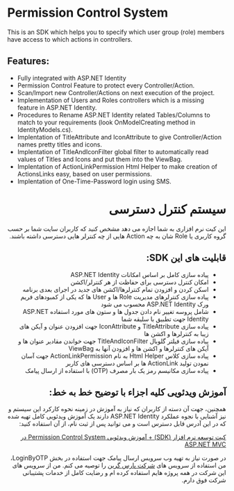 ﻿# Permission Control System
This is an SDK which helps you to specify which user group (role) members have access to which actions in controllers. 

## Features:
- Fully integrated with ASP.NET Identity
- Permission Control Feature to protect every Controller/Action.
- Scan/Import new Controller/Actions on next execution of the project.
- Implementation of Users and Roles controllers which is a missing feature in ASP.NET Identity.
- Procedures to Rename ASP.NET Identity related Tables/Columns to match to your requirements (look OnModelCreating method in IdentityModels.cs).
- Implentation of TitleAttribute and IconAttribute to give Controller/Action names pretty titles and icons.
- Implentation of TitleAndIconFilter global filter to automatically read values of Titles and Icons and put them into the ViewBag.
- Implentation of ActionLinkPermission Html Helper to make creation of ActionsLinks easy, based on user permissions.
- Implentation of One-Time-Password login using SMS.

<h1 dir='rtl'> سیستم کنترل دسترسی</h1>
<p dir='rtl'>
این کیت نرم افزاری به شما اجازه می دهد مشخص کنید که کاربران سایت شما بر حسب گروه کاربری یا Role شان به چه Action هایی از چه کنترلر هایی دسترسی داشته باشند.
</p>
<h2 dir='rtl'>قابلیت های این SDK:</h2>
<ul dir='rtl'>
<li>پیاده سازی کامل بر اساس امکانات ASP.NET Identity</li>
<li>امکان کنترل دسترسی برای حفاظت از هر کنترلر/اکشن</li>
<li>اسکن کردن و افزودن تمام کنترلرها/اکشن های جدید در اجرای بعدی برنامه</li>
<li>پیاده سازی کنترلرهای مدیریت Role ها و User ها که یکی از کمبودهای فریم ورک ASP.NET Identity محسوب می شود</li>
<li>شامل پروسه تغییر نام دادن جدول ها و ستون های مورد استفاده ASP.NET Identity جهت تطبیق با سلیقه شما</li>
<li>پیاده سازی TitleAttribute و IconAttribute جهت افزودن عنوان و آیکن های زیبا به کنترلرها و اکشن ها</li>
<li>پیاده سازی فیلتر گلوبال TitleAndIconFilter جهت خواندن مقادیر عنوان ها و آیکن های کنترلرها و اکشن ها و افزودن آنها به ViewBag</li>
<li>پیاده سازی کلاس Html Helper به نام ActionLinkPermission جهت آسان نمودن تولید ActionLink ها بر اساس دسترسی های کاربر</li>
<li>پیاده سازی مکانیسم رمز یک بار مصرف (OTP) با استفاده از ارسال پیامک</li>
</ul>
<h2 dir='rtl'>آموزش ویدئویی کلیه اجزاء با توضیح خط به خط:</h2>
<p dir='rtl'>
همچنین، جهت آن دسته از کاربران که نیاز به آموزش در زمینه نحوه کارکرد این سیستم و نیز آشنایی با نجوه عملکرد ASP.NET Identity دارند یک آموزش ویدئویی کامل تهیه شده که در این آدرس قابل دسترس است و می توانید پس از ثبت نام، از آن استفاده کنید:


</p>
<p dir='rtl'>
<a dir='rtl' href='https://barnamenevis.net/Home/Course/14?کیت-توسعه-نرم-افزار-(SDK)-+-آموزش-ویدئویی-Permission-Control-System-در-ASP.NET-MVC'>کیت توسعه نرم افزار (SDK) + آموزش ویدئویی Permission Control System در ASP.NET MVC</a>
</p>
<p dir='rtl'>در صورت نیاز به تهیه وب سرویس ارسال پیامک جهت استفاده در بخش LoginByOTP، من استفاده از سرویس های
<a href='http://login.parsgreen.com/frame/UserOnlineRegister.aspx?RAUK=WFwOBJnlW2o%3d'>شرکت پارس گرین</a> را توصیه می کنم.
من از سرویس های این شرکت در همه پروژه هایم استفاده کرده ام و رضایت کامل از خدمات پشتیبانی شرکت فوق دارم.
</p>
